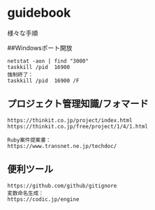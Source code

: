 # guidebook
様々な手順

##Windowsポート開放
```
netstat -aon | find "3000"
taskkill /pid  16900
強制終了：
taskkill /pid  16900 /F
```

## プロジェクト管理知識/フォマード
```
https://thinkit.co.jp/project/index.html
https://thinkit.co.jp/free/project/1/4/1.html

Ruby案件提案書：
https://www.transnet.ne.jp/techdoc/
```

## 便利ツール
```
https://github.com/github/gitignore
変数命名生成：
https://codic.jp/engine
```
